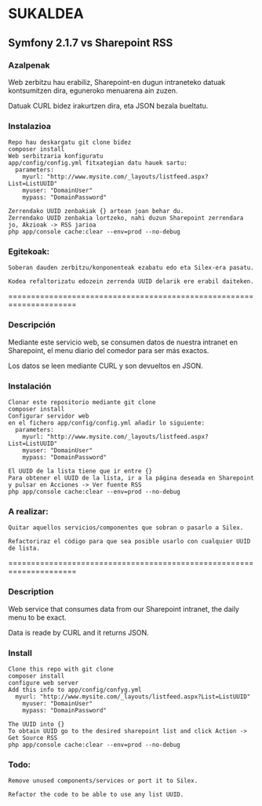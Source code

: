 SUKALDEA
================================

Symfony 2.1.7 vs Sharepoint RSS
-------------------------------

### Azalpenak

Web zerbitzu hau erabiliz, Sharepoint-en dugun intraneteko datuak kontsumitzen dira, eguneroko menuarena ain zuzen.

Datuak CURL bidez irakurtzen dira, eta JSON bezala bueltatu.

### Instalazioa
    Repo hau deskargatu git clone bidez
    composer install
    Web serbitzaria konfiguratu
    app/config/config.yml fitxategian datu hauek sartu:
      parameters:
        myurl: "http://www.mysite.com/_layouts/listfeed.aspx?List=ListUUID"
        myuser: "DomainUser"
        mypass: "DomainPassword"

    Zerrendako UUID zenbakiak {} artean joan behar du.
    Zerrendako UUID zenbakia lortzeko, nahi duzun Sharepoint zerrendara jo, Akzioak -> RSS jarioa
    php app/console cache:clear --env=prod --no-debug

### Egitekoak:
    Soberan dauden zerbitzu/konponenteak ezabatu edo eta Silex-era pasatu.

    Kodea refaltorizatu edozein zerrenda UUID delarik ere erabil daiteken.


=====================================================================

### Descripción

Mediante este servicio web, se consumen datos de nuestra intranet en Sharepoint, el menu diario del comedor para ser más exactos.

Los datos se leen mediante CURL y son devueltos en JSON.

### Instalación
    Clonar este repositorio mediante git clone
    composer install
    Configurar servidor web
    en el fichero app/config/config.yml añadir lo siguiente:
      parameters:
        myurl: "http://www.mysite.com/_layouts/listfeed.aspx?List=ListUUID"
        myuser: "DomainUser"
        mypass: "DomainPassword"

    El UUID de la lista tiene que ir entre {}
    Para obtener el UUID de la lista, ir a la página deseada en Sharepoint y pulsar en Acciones -> Ver fuente RSS
    php app/console cache:clear --env=prod --no-debug

### A realizar:

    Quitar aquellos servicios/componentes que sobran o pasarlo a Silex.

    Refactoriraz el código para que sea posible usarlo con cualquier UUID de lista.


=====================================================================

### Description

Web service that consumes data from our Sharepoint intranet, the daily menu to be exact.

Data is reade by CURL and it returns JSON.

### Install
    Clone this repo with git clone
    composer install
    configure web server
    Add this info to app/config/confyg.yml
      myurl: "http://www.mysite.com/_layouts/listfeed.aspx?List=ListUUID"
        myuser: "DomainUser"
        mypass: "DomainPassword"

    The UUID into {}
    To obtain UUID go to the desired sharepoint list and click Action -> Get Source RSS
    php app/console cache:clear --env=prod --no-debug

### Todo:

    Remove unused components/services or port it to Silex.

    Refactor the code to be able to use any list UUID.